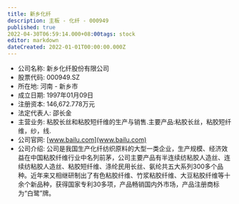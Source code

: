 ```yaml
---
title: 新乡化纤
description: 主板 - 化纤 - 000949
published: true
2022-04-30T06:59:14.000+08:00tags: stock
editor: markdown
dateCreated: 2022-01-01T00:00:00.000Z
---
```


- 公司名称: 新乡化纤股份有限公司
- 股票代码: 000949.SZ
- 所在地: 河南 - 新乡市
- 成立日期: 1997年01月09日
- 注册资本: 146,672.778万元
- 法定代表人: 邵长金
- 主营业务: 粘胶长丝和粘胶短纤维的生产与销售.主要产品:粘胶长丝，粘胶短纤维，纱，线.
- 公司官网: [www.bailu.com](www.bailu.com)
- 公司介绍: 公司是我国生产化纤纺织原料的大型一类企业，生产规模、经济效益在中国粘胶纤维行业中名列前茅，公司主要产品有半连续纺粘胶人造丝、连续纺粘胶人造丝、粘胶短纤维、涤纶民用长丝、氨纶共五大系列300多个品种。近年来又相继研制出了有色粘胶纤维、竹浆粘胶纤维、大豆粘胶纤维等十余个新品种，获得国家专利30多项，产品畅销国内外市场，产品注册商标为“白鹭”牌。


